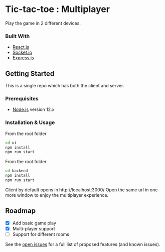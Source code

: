 # Tic-tac-toe : Multiplayer

Play the game in 2 different devices.

### Built With

* [React.js](https://reactjs.org/)
* [Socket.io](https://socket.io/)
* [Express.js](https://expressjs.com/)


## Getting Started

This is a single repo which has both the client and server.

### Prerequisites

- [Node.js](https://nodejs.org/) version 12.x

### Installation & Usage

From the root folder
```bash
cd ui
npm install
npm run start
```

From the root folder
```bash
cd backend
npm install
npm run start
```
Client by default opens in http://localhost:3000/
Open the same url in one more window to enjoy the multiplayer experience.

## Roadmap

- [x] Add basic game play
- [x] Multi-player support
- [ ] Support for different rooms

See the [open issues](https://github.com/san-oop/tic-tac-toe/issues) for a full list of proposed features (and known issues).